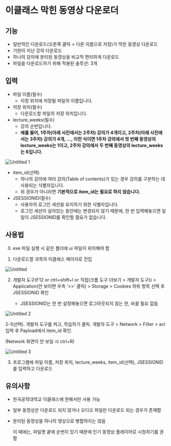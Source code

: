 # 이클래스 막힌 동영상 다운로더

## 기능

- 일반적인 다운로드(오른쪽 클릭 > 다른 이름으로 저장)가 막힌 동영상 다운로드
- 기한이 지난 강의 다운로드
- 하나의 강의에 분리된 동영상을 비교적 편리하게 다운로드
- 파일을 다운로드하기 위해 적용된 솔루션: 3개

## 입력

- 파일 이름(필수)
    - 지정 위치에 저장될 파일의 이름입니다.
- 저장 위치(필수)
    - 다운로드할 파일의 저장 위치입니다.
- lecture_weeks(필수)
    - 강의 순번입니다.
    - **예를 들어, 1주차(아래 사진에서는 2주차) 강의가 4개이고, 2주차(아래 사진에서는 3주차) 강의가 4개, ..., 이런 식이면 1주차 강의에서 첫 번째 동영상의 lecture_weeks는 1이고, 2주차 강의에서 두 번째 동영상의 lecture_weeks는 6입니다.**

![Untitled 1](https://user-images.githubusercontent.com/76826021/172287873-37aaac86-088e-4391-a882-1b9708840048.png)


- item_id(선택)
    - 하나의 강의에 여러 강의(Table of contents)가 있는 경우 강의를 구분하는 데 사용되는 식별자입니다.
    - 위 경우가 아니라면 **기본적으로 item_id는 필요로 하지 않습니다.**
- JSESSIONID(필수)
    - 사용자의 로그인 세션을 유지하기 위한 식별자입니다.
    - 로그인 세션이 살아있는 동안에는 변경되지 않기 때문에, 한 번 입력해놓으면 일일이 JSESSIONID를 확인할 필요가 없습니다.

## 사용법

0. exe 파일 실행 시 같은 폴더에 ui 파일이 위치해야 함

1. 다운로드할 과목의 이클래스 페이지로 진입

![Untitled](https://user-images.githubusercontent.com/76826021/172287962-0b1e280e-1a5d-4bb2-bb3a-6950730cd082.png)

2. 개발자 도구(F12 or ctrl+shift+I or 직접(크롬 도구 더보기 > 개발자 도구)) > Application(안 보이면 우측 '>>' 클릭) > Storage > Cookies 하위 항목 선택 후 JSESSIONID 확인

    - JSESSIONID는 한 번 설정해놓으면 로그아웃되지 않는 한, 바꿀 필요 없음

![Untitled 2](https://user-images.githubusercontent.com/76826021/172287908-d318905b-5364-4305-affc-bd8f97b00ac9.png)

2-1(선택). 개발자 도구를 켜고, 학습하기 클릭. 개발자 도구 > Network > Filter > acl 입력 후 Payload에서 item_id 확인.

   (Network 화면이 안 보일 시 ctrl+R)

   ![Untitled 3](https://user-images.githubusercontent.com/76826021/172287947-1962d059-f9c0-4ce5-855a-9e4db887152c.png)

3. 프로그램에 파일 이름, 저장 위치, lecture_weeks, item_id(선택), JSESSIONID를 입력하고 다운로드

## 유의사항

- 한국공학대학교 이클래스에 한해서만 사용 가능
- 일부 동영상은 다운로드 되지 않거나 오디오 파일만 다운로드 되는 경우가 존재함
- 분리된 동영상을 하나의 영상으로 병합하지는 않음

  이 때에는, 파일명 끝에 순번이 있기 때문에 인기 동영상 플레이어로 시청하기를 권함
